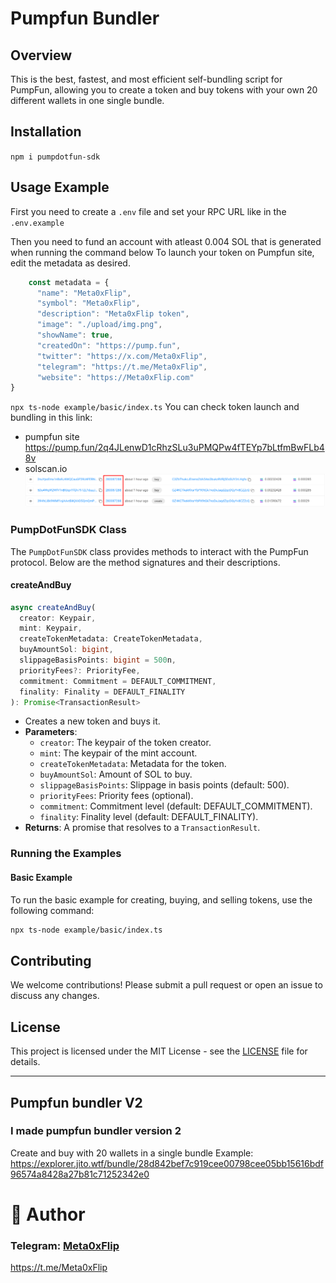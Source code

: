 # Pumpfun Bundler

## Overview

This is the best, fastest, and most efficient self-bundling script for PumpFun, allowing you to create a token and buy tokens with your own 20 different wallets in one single bundle.

## Installation

`
npm i pumpdotfun-sdk
`

## Usage Example

First you need to create a `.env` file and set your RPC URL like in the `.env.example`

Then you need to fund an account with atleast 0.004 SOL that is generated when running the command below
To launch your token on Pumpfun site, edit the metadata as desired.
```typescript
    const metadata = {
      "name": "Meta0xFlip",
      "symbol": "Meta0xFlip",
      "description": "Meta0xFlip token",
      "image": "./upload/img.png",
      "showName": true,
      "createdOn": "https://pump.fun",
      "twitter": "https://x.com/Meta0xFlip",
      "telegram": "https://t.me/Meta0xFlip",
      "website": "https://Meta0xFlip.com"
}
```
`
npx ts-node example/basic/index.ts
`
You can check token launch and bundling in this link:
  - pumpfun site
    https://pump.fun/2q4JLenwD1cRhzSLu3uPMQPw4fTEYp7bLtfmBwFLb48v
  - solscan.io
    ![alt text](image.png)

### PumpDotFunSDK Class

The `PumpDotFunSDK` class provides methods to interact with the PumpFun protocol. Below are the method signatures and their descriptions.


#### createAndBuy

```typescript
async createAndBuy(
  creator: Keypair,
  mint: Keypair,
  createTokenMetadata: CreateTokenMetadata,
  buyAmountSol: bigint,
  slippageBasisPoints: bigint = 500n,
  priorityFees?: PriorityFee,
  commitment: Commitment = DEFAULT_COMMITMENT,
  finality: Finality = DEFAULT_FINALITY
): Promise<TransactionResult>
```

- Creates a new token and buys it.
- **Parameters**:
  - `creator`: The keypair of the token creator.
  - `mint`: The keypair of the mint account.
  - `createTokenMetadata`: Metadata for the token.
  - `buyAmountSol`: Amount of SOL to buy.
  - `slippageBasisPoints`: Slippage in basis points (default: 500).
  - `priorityFees`: Priority fees (optional).
  - `commitment`: Commitment level (default: DEFAULT_COMMITMENT).
  - `finality`: Finality level (default: DEFAULT_FINALITY).
- **Returns**: A promise that resolves to a `TransactionResult`.

### Running the Examples

#### Basic Example

To run the basic example for creating, buying, and selling tokens, use the following command:

```bash
npx ts-node example/basic/index.ts
```

## Contributing

We welcome contributions! Please submit a pull request or open an issue to discuss any changes.

## License

This project is licensed under the MIT License - see the [LICENSE](LICENSE) file for details.

---

## Pumpfun bundler V2

### I made pumpfun bundler version 2 ###
Create and buy with 20 wallets in a single bundle
Example:
https://explorer.jito.wtf/bundle/28d842bef7c919cee00798cee05bb15616bdf96574a8428a27b81c71252342e0

# 👤 Author

### Telegram: [Meta0xFlip](https://t.me/Meta0xFlip)   
https://t.me/Meta0xFlip
